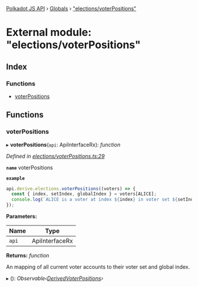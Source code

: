 [Polkadot JS API](../README.md) › [Globals](../globals.md) › ["elections/voterPositions"](_elections_voterpositions_.md)

# External module: "elections/voterPositions"

## Index

### Functions

* [voterPositions](_elections_voterpositions_.md#voterpositions)

## Functions

###  voterPositions

▸ **voterPositions**(`api`: ApiInterfaceRx): *function*

*Defined in [elections/voterPositions.ts:29](https://github.com/polkadot-js/api/blob/6075a21efb/packages/api-derive/src/elections/voterPositions.ts#L29)*

**`name`** voterPositions

**`example`** 
<BR>

```javascript
api.derive.elections.voterPositions((voters) => {
  const { index, setIndex, globalIndex } = voters[ALICE];
  console.log(`ALICE is a voter at index ${index} in voter set ${setIndex}, with global index ${globalIndex}.`);
});
```

**Parameters:**

Name | Type |
------ | ------ |
`api` | ApiInterfaceRx |

**Returns:** *function*

An mapping of all current voter accounts to their voter set and global index.

▸ (): *Observable‹[DerivedVoterPositions](_types_.md#derivedvoterpositions)›*
